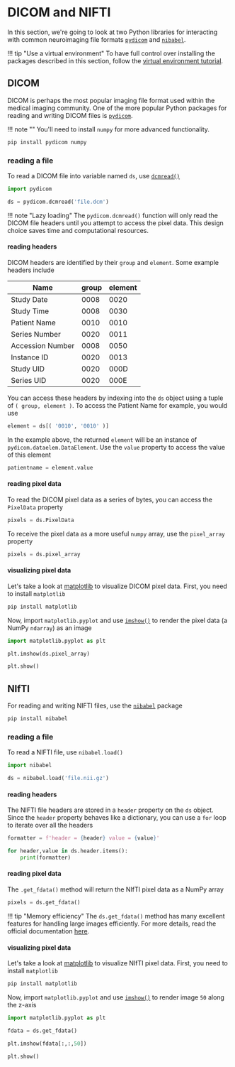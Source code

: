 # DICOM and NIFTI

In this section, we're going to look at two Python libraries for 
interacting with common neuroimaging file formats
[`pydicom`](https://pydicom.github.io/) 
and
[`nibabel`](https://nipy.org/nibabel/).

!!! tip "Use a virtual environment"
    To have full control over installing the packages described in this 
    section, follow the
    [virtual environment tutorial](/python-workshop/virtualenv).

## DICOM

DICOM is perhaps the most popular imaging file format used within the medical 
imaging community. One of the more popular Python packages for reading and 
writing DICOM files is
[`pydicom`](https://pydicom.github.io/pydicom/stable/index.html).

!!! note ""
    You'll need to install `numpy` for more advanced functionality.

```bash
pip install pydicom numpy
```

### reading a file

To read a DICOM file into variable named `ds`, use 
[`dcmread()`](https://pydicom.github.io/pydicom/dev/reference/generated/pydicom.filereader.dcmread.html)

```python
import pydicom

ds = pydicom.dcmread('file.dcm')
```

!!! note "Lazy loading"
    The `pydicom.dcmread()` function will only read the DICOM file headers 
    until you attempt to access the pixel data. This design choice saves 
    time and computational resources.

#### reading headers

DICOM headers are identified by their `group` and `element`. Some example 
headers include

| Name                | group | element | 
|---------------------|-------|---------|
| Study Date          | 0008  | 0020    |
| Study Time          | 0008  | 0030    |
| Patient Name        | 0010  | 0010    |
| Series Number       | 0020  | 0011    |
| Accession Number    | 0008  | 0050    |
| Instance ID         | 0020  | 0013    |
| Study UID           | 0020  | 000D    |
| Series UID          | 0020  | 000E    |

You can access these headers by indexing into the `ds` object using a tuple of 
`( group, element )`. To access the Patient Name for example, you would use

```python
element = ds[( '0010', '0010' )]
```

In the example above, the returned `element` will be an instance of 
`pydicom.dataelem.DataElement`. Use the `value` property to access the value 
of this element

```python
patientname = element.value
```

#### reading pixel data

To read the DICOM pixel data as a series of bytes, you can access the 
`PixelData` property

```python
pixels = ds.PixelData
```

To receive the pixel data as a more useful `numpy` array, use the `pixel_array` 
property

```python
pixels = ds.pixel_array
```

#### visualizing pixel data

Let's take a look at
[matplotlib](https://matplotlib.org/)
to visualize DICOM pixel data. First, you need to install `matplotlib`

```bash
pip install matplotlib
```

Now, import `matplotlib.pyplot` and use
[`imshow()`](https://matplotlib.org/3.5.1/api/_as_gen/matplotlib.pyplot.imshow.html)
to render the pixel data (a NumPy `ndarray`) as an image

```python
import matplotlib.pyplot as plt

plt.imshow(ds.pixel_array)

plt.show()
```

## NIfTI

For reading and writing NIFTI files, use the 
[`nibabel`](https://nipy.org/nibabel/)
package

```bash
pip install nibabel
```

### reading a file

To read a NIFTI file, use `nibabel.load()`

```python
import nibabel

ds = nibabel.load('file.nii.gz')
```

#### reading headers 

The NIFTI file headers are stored in a `header` property on the `ds` object. 
Since the `header` property behaves like a dictionary, you can use a `for` 
loop to iterate over all the headers

```python
formatter = f'header = {header} value = {value}'

for header,value in ds.header.items():
    print(formatter)
```

#### reading pixel data

The `.get_fdata()` method will return the NIfTI pixel data as a NumPy array

```python
pixels = ds.get_fdata()
```

!!! tip "Memory efficiency"
    The `ds.get_fdata()` method has many excellent features for handling large 
    images efficiently. For more details, read the official documentation
    [here](https://nipy.org/nibabel/images_and_memory.html#use-the-array-proxy-instead-of-get-fdata).

#### visualizing pixel data

Let's take a look at
[matplotlib](https://matplotlib.org/)
to visualize NIfTI pixel data. First, you need to install `matplotlib`

```bash
pip install matplotlib
```

Now, import `matplotlib.pyplot` and use
[`imshow()`](https://matplotlib.org/3.5.1/api/_as_gen/matplotlib.pyplot.imshow.html)
to render image `50` along the z-axis

```python
import matplotlib.pyplot as plt

fdata = ds.get_fdata()

plt.imshow(fdata[:,:,50])

plt.show()
```

